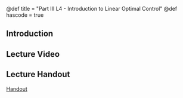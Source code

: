 @def title = "Part III L4 - Introduction to Linear Optimal Control"
@def hascode = true

## Introduction

## Lecture Video

## Lecture Handout
[Handout](/part_iii/ME417_-_Controls_-_Part_III_Lecture_4_Introduction_to_Linear_Optimal_Control.pdf)